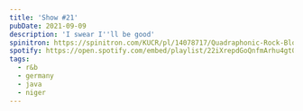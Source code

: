 ```yaml
---
title: 'Show #21'
pubDate: 2021-09-09
description: 'I swear I''ll be good'
spinitron: https://spinitron.com/KUCR/pl/14078717/Quadraphonic-Rock-Block
spotify: https://open.spotify.com/embed/playlist/22iXrepdGoQnfmArhu4gt0
tags:
  - r&b
  - germany
  - java
  - niger
---
```

